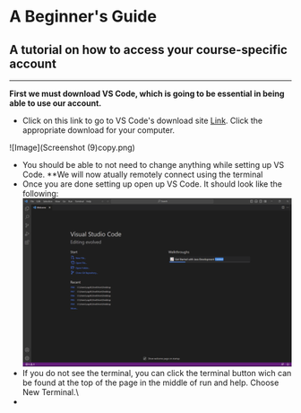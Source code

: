 # A Beginner's Guide
## A tutorial on how to access your course-specific account
---
**First we must download VS Code, which is going to be essential in being able to use our account.**
* Click on this link to go to VS Code's download site [Link](https://code.visualstudio.com/download). Click the appropriate download for your computer.

![Image](Screenshot (9)copy.png)
* You should be able to not need to change anything while setting up VS Code.
**We will now atually remotely connect using the terminal
* Once you are done setting up open up VS Code. It should look like the following:
![Image](VSCodeOpen.png)
* If you do not see the terminal, you can click the terminal button wich can be found at the top of the page in the middle of run and help. Choose New Terminal.\
* 

